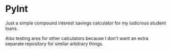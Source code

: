 # PyInt

Just a simple compound interest savings calculator for my ludicrous student loans.

Also testing area for other calculators because I don't want an extra separate repository for similar arbitrary things.
